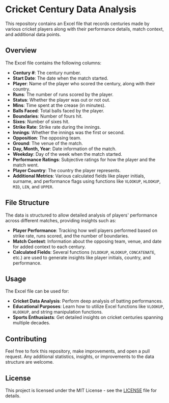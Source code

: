 # Cricket Century Data Analysis

This repository contains an Excel file that records centuries made by various cricket players along with their performance details, match context, and additional data points.

## Overview

The Excel file contains the following columns:
- **Century #**: The century number.
- **Start Date**: The date when the match started.
- **Player**: Name of the player who scored the century, along with their country.
- **Runs**: The number of runs scored by the player.
- **Status**: Whether the player was out or not out.
- **Mins**: Time spent at the crease (in minutes).
- **Balls Faced**: Total balls faced by the player.
- **Boundaries**: Number of fours hit.
- **Sixes**: Number of sixes hit.
- **Strike Rate**: Strike rate during the innings.
- **Innings**: Whether the innings was the first or second.
- **Opposition**: The opposing team.
- **Ground**: The venue of the match.
- **Day, Month, Year**: Date information of the match.
- **Weekday**: Day of the week when the match started.
- **Performance Ratings**: Subjective ratings for how the player and the match went.
- **Player Country**: The country the player represents.
- **Additional Metrics**: Various calculated fields like player initials, surname, and performance flags using functions like `VLOOKUP`, `HLOOKUP`, `MID`, `LEN`, and `UPPER`.

## File Structure

The data is structured to allow detailed analysis of players' performance across different matches, providing insights such as:
- **Player Performance**: Tracking how well players performed based on strike rate, runs scored, and the number of boundaries.
- **Match Context**: Information about the opposing team, venue, and date for added context to each century.
- **Calculated Fields**: Several functions (`VLOOKUP`, `HLOOKUP`, `CONCATENATE`, etc.) are used to generate insights like player initials, country, and performance.

## Usage

The Excel file can be used for:
- **Cricket Data Analysis**: Perform deep analysis of batting performances.
- **Educational Purposes**: Learn how to utilize Excel functions like `VLOOKUP`, `HLOOKUP`, and string manipulation functions.
- **Sports Enthusiasts**: Get detailed insights on cricket centuries spanning multiple decades.

## Contributing

Feel free to fork this repository, make improvements, and open a pull request. Any additional statistics, insights, or improvements to the data structure are welcome.

## License

This project is licensed under the MIT License - see the [LICENSE](LICENSE) file for details.
